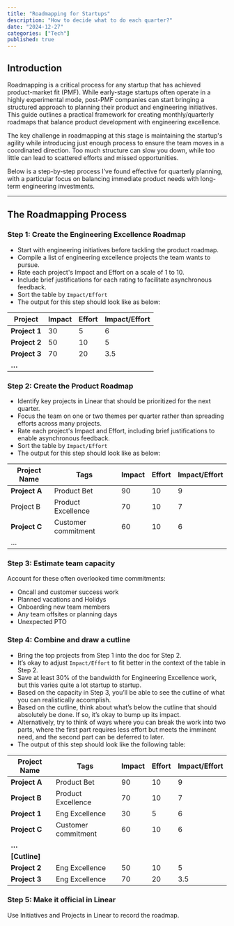 ```yaml
---
title: "Roadmapping for Startups"
description: "How to decide what to do each quarter?"
date: "2024-12-27"
categories: ["Tech"]
published: true
---
```


## Introduction

Roadmapping is a critical process for any startup that has achieved product-market fit (PMF). While early-stage startups often operate in a highly experimental mode, post-PMF companies can start bringing a structured approach to planning their product and engineering initiatives. This guide outlines a practical framework for creating monthly/quarterly roadmaps that balance product development with engineering excellence.

The key challenge in roadmapping at this stage is maintaining the startup's agility while introducing just enough process to ensure the team moves in a coordinated direction. Too much structure can slow you down, while too little can lead to scattered efforts and missed opportunities.

Below is a step-by-step process I’ve found effective for quarterly planning, with a particular focus on balancing immediate product needs with long-term engineering investments.

---

## The Roadmapping Process

### Step 1: Create the Engineering Excellence Roadmap

- Start with engineering initiatives before tackling the product roadmap.
- Compile a list of engineering excellence projects the team wants to pursue.
- Rate each project's Impact and Effort on a scale of 1 to 10.
- Include brief justifications for each rating to facilitate asynchronous feedback.
- Sort the table by `Impact/Effort`
- The output for this step should look like as below:

| **Project** | **Impact** | **Effort** | **Impact/Effort** |
| --- | --- | --- | --- |
| **Project 1** | 30 | 5 | 6 |
| **Project 2** | 50 | 10 | 5 |
| **Project 3** | 70 | 20 | 3.5 |
| **…** |  |  |  |

### Step 2: Create the Product Roadmap

- Identify key projects in Linear that should be prioritized for the next quarter.
- Focus the team on one or two themes per quarter rather than spreading efforts across many projects.
- Rate each project's Impact and Effort, including brief justifications to enable asynchronous feedback.
- Sort the table by `Impact/Effort`
- The output for this step should look like as below:

| **Project Name** | **Tags** | **Impact** | **Effort** | **Impact/Effort** |
| --- | --- | --- | --- | --- |
| **Project A** | Product Bet | 90 | 10 | 9 |
| Project B | Product Excellence | 70 | 10 | 7 |
| **Project C** | Customer commitment | 60 | 10 | 6 |
| … |  |  |  |  |

### Step 3: Estimate team capacity

Account for these often overlooked time commitments:

- Oncall and customer success work
- Planned vacations and Holidys
- Onboarding new team members
- Any team offsites or planning days
- Unexpected PTO

### Step 4: Combine and draw a cutline

- Bring the top projects from Step 1 into the doc for Step 2.
- It’s okay to adjust `Impact/Effort` to fit better in the context of the table in Step 2.
- Save at least 30% of the bandwidth for Engineering Excellence work, but this varies quite a lot startup to startup.
- Based on the capacity in Step 3, you’ll be able to see the cutline of what you can realistically accomplish.
- Based on the cutline, think about what’s below the cutline that should absolutely be done. If so, it’s okay to bump up its impact.
- Alternatively, try to think of ways where you can break the work into two parts, where the first part requires less effort but meets the imminent need, and the second part can be deferred to later.
- The output of this step should look like the following table:

| **Project Name** | **Tags** | **Impact** | **Effort** | **Impact/Effort** |
| --- | --- | --- | --- | --- |
| **Project A** | Product Bet | 90 | 10 | 9 |
| **Project B** | Product Excellence | 70 | 10 | 7 |
| **Project 1** | Eng Excellence | 30 | 5 | 6 |
| **Project C** | Customer commitment | 60 | 10 | 6 |
| **…** |  |  |  |  |
| **[Cutline]** |  |  |  |  |
| **Project 2** | Eng Excellence | 50 | 10 | 5 |
| **Project 3** | Eng Excellence | 70 | 20 | 3.5 |

### Step 5: Make it official in Linear

Use Initiatives and Projects in Linear to record the roadmap.
